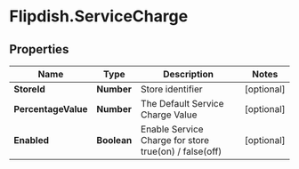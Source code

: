 # Flipdish.ServiceCharge

## Properties
Name | Type | Description | Notes
------------ | ------------- | ------------- | -------------
**StoreId** | **Number** | Store identifier | [optional] 
**PercentageValue** | **Number** | The Default Service Charge Value | [optional] 
**Enabled** | **Boolean** | Enable Service Charge for store true(on) / false(off) | [optional] 


